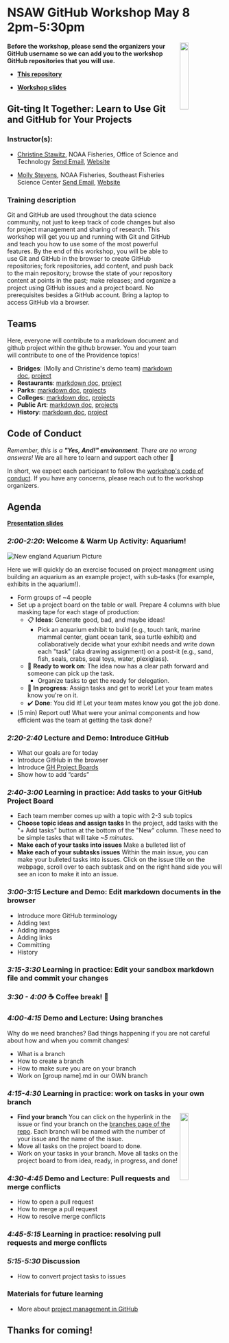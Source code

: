 # NSAW GitHub Workshop May 8 2pm-5:30pm

<img align="right" src="https://user-images.githubusercontent.com/2545978/193091073-6b38734f-cd28-4946-ab2a-bebdb223d3cb.png" width="20%">  

**Before the workshop, please send the organizers your GitHub username so we can add you to the workshop GitHub repositories that you will use.**

 - **[This repository](https://github.com/NSAWTraining/GithubProjectManagement)**

 - **[Workshop slides](https://docs.google.com/presentation/d/12JIhUSuKiEVcRbWAUbm83zBQuUh7b2b2EDaHvUuJ1DE/edit#slide=id.p)**

## Git-ting It Together: Learn to Use Git and GitHub for Your Projects

### Instructor(s):

* [Christine Stawitz](https://github.com/christinestawitz-noaa), NOAA Fisheries, Office of Science and Technology <a href = "mailto: christine.stawitz@noaa.gov">Send Email</a>, <a href = "https://cstawitz.github.io/">Website</a>

* [Molly Stevens](https://github.com/mollystevens-noaa), NOAA Fisheries, Southeast Fisheries Science Center <a href = "mailto: molly.stevens@noaa.gov">Send Email</a>, <a href = "https://www.fisheries.noaa.gov/contact/molly-stevens-phd">Website</a>

### Training description

Git and GitHub are used throughout the data science community, not just to keep track of code changes but also for project management and sharing of research. This workshop will get you up and running with Git and GitHub and teach you how to use some of the most powerful features. By the end of this workshop, you will be able to use Git and GitHub in the browser to create GitHub repositories; fork repositories, add content, and push back to the main repository; browse the state of your repository content at points in the past; make releases; and organize a project using GitHub issues and a project board. No prerequisites besides a GitHub account. Bring a laptop to access GitHub via a browser.

## Teams

Here, everyone will contribute to a markdown document and github project within the github browser. You and your team will contribute to one of the Providence topics! 

 - **Bridges**: (Molly and Christine's demo team) [markdown doc](https://github.com/NSAWTraining/GithubProjectManagement/blob/main/bridges.md), [project](https://github.com/orgs/NSAWTraining/projects/1)
 - **Restaurants**: [markdown doc](https://github.com/NSAWTraining/GithubProjectManagement/blob/main/restaurants.md), [project](https://github.com/orgs/NSAWTraining/projects/2)
 - **Parks**: [markdown doc](https://github.com/NSAWTraining/GithubProjectManagement/blob/main/parks.md), [projects](https://github.com/orgs/NSAWTraining/projects/3)
 - **Colleges**: [markdown doc](https://github.com/NSAWTraining/GithubProjectManagement/blob/main/colleges.md), [projects](https://github.com/orgs/NSAWTraining/projects/4)
 - **Public Art**: [markdown doc](https://github.com/NSAWTraining/GithubProjectManagement/blob/main/public_art.md), [projects](https://github.com/orgs/NSAWTraining/projects/6)
 - **History**: [markdown doc](https://github.com/NSAWTraining/GithubProjectManagement/blob/main/history.md), [project](https://github.com/orgs/NSAWTraining/projects/7)


## Code of Conduct

*Remember, this is a **"Yes, And!" environment**. There are no wrong answers!* We are all here to learn and support each other :raised_hands:

In short, we expect each participant to follow the [workshop's code of conduct](https://docs.google.com/document/d/17LaR81rJBJ7Xe8YwHSdDmonfKQxDovZkAYA53vasrkw/edit#heading=h.5sy3fpkw4tb0). If you have any concerns, please reach out to the workshop organizers. 

## Agenda

**[Presentation slides](https://docs.google.com/presentation/d/12JIhUSuKiEVcRbWAUbm83zBQuUh7b2b2EDaHvUuJ1DE/edit#slide=id.p)**

### *2:00-2:20*: Welcome & Warm Up Activity: Aquarium!

![New england Aquarium Picture](https://github.com/NSAWTraining/GithubProjectManagement/blob/main/sandbox/0.2.2.3.new_england_aquarium_2011_shark_and_ray_touch_tank_4.jpg)

Here we will quickly do an exercise focused on project managment using building an aquarium as an example project, with sub-tasks (for example, exhibits in the aquarium!). 

 - Form groups of ~4 people
 - Set up a project board on the table or wall. Prepare 4 columns with blue masking tape for each stage of production: 
    - :clipboard: **Ideas**: Generate good, bad, and maybe ideas!
       - Pick an aquarium exhibit to build (e.g., touch tank, marine mammal center, giant ocean tank, sea turtle exhibit) and collaboratively decide what your exhibit needs and write down each "task" (aka drawing assignment) on a post-it (e.g., sand, fish, seals, crabs, seal toys, water, plexiglass). 
    - :ticket: **Ready to work on**: The idea now has a clear path forward and someone can pick up the task. 
      - Organize tasks to get the ready for delegation. 
    - :construction_worker: **In progress**: Assign tasks and get to work! Let your team mates know you're on it.  
    - :heavy_check_mark: **Done**: You did it! Let your team mates know you got the job done.  
 - (5 min) Report out! What were your animal components and how efficient was the team at getting the task done? 

### *2:20-2:40* Lecture and Demo: Introduce GitHub

 - What our goals are for today
 - Introduce GitHub in the browser
 - Introduce [GH Project Boards](https://codeburst.io/an-introduction-to-github-project-boards-2944e6ffbf3c)
 - Show how to add “cards”
 
### *2:40-3:00* Learning in practice: Add tasks to your GitHub Project Board

 - Each team member comes up with a topic with 2-3 sub topics
 - **Choose topic ideas and assign tasks** In the project, add tasks with the "+ Add tasks" button at the bottom of the "New" column. These need to be simple tasks that will take *~5 minutes*. 
 - **Make each of your tasks into issues** Make a bulleted list of 
 - **Make each of your subtasks issues** Within the main issue, you can make your bulleted tasks into issues. Click on the issue title on the webpage, scroll over to each subtask and on the right hand side you will see an icon to make it into an issue. 

### *3:00-3:15* Lecture and Demo: Edit markdown documents in the browser

 - Introduce more GitHub terminology
 - Adding text
 - Adding images
 - Adding links
 - Committing
 - History
 
### *3:15-3:30* Learning in practice: Edit your sandbox markdown file and commit your changes

### *3:30 - 4:00* :coffee: Coffee break! :cake:

### *4:00-4:15* Demo and Lecture: Using branches

Why do we need branches? Bad things happening if you are not careful about how and when you commit changes!

 - What is a branch
 - How to create a branch
 - How to make sure you are on your branch
 - Work on [group name].md in our OWN branch

### *4:15-4:30* Learning in practice: work on tasks in your own branch

<img align="right" src="https://user-images.githubusercontent.com/75965120/194231559-a5bdfc07-f48c-410f-9737-97d290c790ea.png" width="20%">  

 - **Find your branch** You can click on the hyperlink in the issue or find your branch on the [branches page of the repo](https://github.com/NSAWTraining/GithubProjectManagement/branches). Each branch will be named with the number of your issue and the name of the issue. 
 - Move all tasks on the project board to done. 
 - Work on your tasks in your branch. Move all tasks on the project board to from idea, ready, in progress, and done! 

### *4:30-4:45* Demo and Lecture: Pull requests and merge conflicts

 - How to open a pull request
 - How to merge a pull request
 - How to resolve merge conflicts

 
### *4:45-5:15* Learning in practice: resolving pull requests and merge conflicts

### *5:15-5:30* Discussion
 - How to convert project tasks to issues

### Materials for future learning

 - More about [project management in GitHub](https://www.youtube.com/watch?v=MYNIXz9iViU)

## Thanks for coming!
